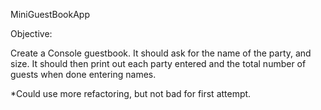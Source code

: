 MiniGuestBookApp

Objective:

Create a Console guestbook. It should ask for the name of the party, and size. It should then print out each party entered and the total number of guests when done entering names. 

*Could use more refactoring, but not bad for first attempt.
